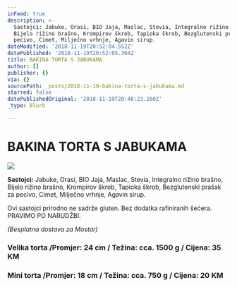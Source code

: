 ```yaml
---
inFeed: true
description: >-
  Sastojci: Jabuke, Orasi, BIO Jaja, Maslac, Stevia, Integralno rižino brašno,
  Bijelo rižino brašno, Krompirov škrob, Tapioka škrob, Bezglutenski prašak za
  pecivo, Cimet, Milječno vrhnje, Agavin sirup.
dateModified: '2018-11-19T20:52:04.552Z'
datePublished: '2018-11-19T20:52:05.364Z'
title: BAKINA TORTA S JABUKAMA
author: []
publisher: {}
via: {}
sourcePath: _posts/2018-11-19-bakina-torta-s-jabukama.md
starred: false
datePublishedOriginal: '2018-11-19T20:48:23.260Z'
_type: Blurb

---
```

# BAKINA TORTA S JABUKAMA
![](https://the-grid-user-content.s3-us-west-2.amazonaws.com/3b22474e-aa99-4b7a-b38f-fab3d4ed34f0.jpg)

**Sastojci:** Jabuke, Orasi, BIO Jaja, Maslac, Stevia, Integralno rižino brašno, Bijelo rižino brašno, Krompirov škrob, Tapioka škrob, Bezglutenski prašak za pecivo, Cimet, Milječno vrhnje, Agavin sirup.

Ovi sastojci prirodno ne sadrže gluten. Bez dodatka rafiniranih šećera. PRAVIMO PO NARUDŽBI.

_(Besplatna dostava za Mostar)_

### **Velika torta /Promjer: 24 cm / Težina: cca. 1500 g / Cijena: 35 KM**

### **Mini torta /Promjer: 18 cm / Težina: cca. 750 g / Cijena: 20 KM**